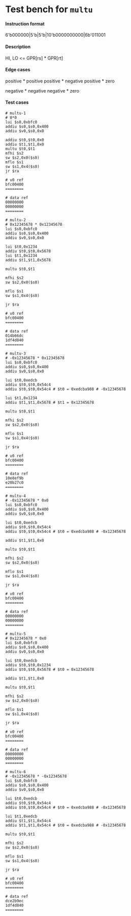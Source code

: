 # Test bench for `multu`

#### Instruction format

6'b000000|5'b<rs>|5'b<rt>|10'b0000000000|6b'011001

#### Description

HI, LO <= GPR[rs] * GPR[rt]

#### Edge cases

positive * positive
positive * negative
positive * zero

negative * negative
negative * zero

#### Test cases

```assembly
# multu-1
# 0*0
lui $s0,0xbfc0
addiu $s0,$s0,0x400
addiu $v0,$s0,0x0

addiu $t0,$t0,0x0
addiu $t1,$t1,0x0
multu $t0,$t1
mfhi $s2
sw $s2,0x0($s0)
mflo $s1
sw $s1,0x4($s0)
jr $ra

# v0 ref
bfc00400
========

# data ref
00000000
00000000
========
```

```assembly
# multu-2
# 0x12345678 * 0x12345678
lui $s0,0xbfc0
addiu $s0,$s0,0x400
addiu $v0,$s0,0x0

lui $t0,0x1234
addiu $t0,$t0,0x5678
lui $t1,0x1234
addiu $t1,$t1,0x5678

multu $t0,$t1

mfhi $s2
sw $s2,0x0($s0)

mflo $s1
sw $s1,0x4($s0)

jr $ra

# v0 ref
bfc00400
========

# data ref
014b66dc
1df4d840
========
```

```assembly
# multu-3
# -0x12345678 * 0x12345678
lui $s0,0xbfc0
addiu $s0,$s0,0x400
addiu $v0,$s0,0x0

lui $t0,0xedcb
addiu $t0,$t0,0x54c4
addiu $t0,$t0,0x54c4 # $t0 = 0xedcba988 # -0x12345678

lui $t1,0x1234
addiu $t1,$t1,0x5678 # $t1 = 0x12345678

multu $t0,$t1

mfhi $s2
sw $s2,0x0($s0)

mflo $s1
sw $s1,0x4($s0)

jr $ra

# v0 ref
bfc00400
========

# data ref
10e8ef9b
e20b27c0
========
```

```assembly
# multu-4
# -0x12345678 * 0x0
lui $s0,0xbfc0
addiu $s0,$s0,0x400
addiu $v0,$s0,0x0

lui $t0,0xedcb
addiu $t0,$t0,0x54c4
addiu $t0,$t0,0x54c4 # $t0 = 0xedcba988 # -0x12345678

addiu $t1,$t1,0x0

multu $t0,$t1

mfhi $s2
sw $s2,0x0($s0)

mflo $s1
sw $s1,0x4($s0)

jr $ra

# v0 ref
bfc00400
========

# data ref
00000000
00000000
========
```

```assembly
# multu-5
# 0x12345678 * 0x0
lui $s0,0xbfc0
addiu $s0,$s0,0x400
addiu $v0,$s0,0x0

lui $t0,0xedcb
addiu $t0,$t0,0x1234
addiu $t0,$t0,0x5678 # $t0 = 0x12345678

addiu $t1,$t1,0x0

multu $t0,$t1

mfhi $s2
sw $s2,0x0($s0)

mflo $s1
sw $s1,0x4($s0)

jr $ra

# v0 ref
bfc00400
========

# data ref
00000000
00000000
========
```

```assembly
# multu-6
# -0x12345678 * -0x12345678
lui $s0,0xbfc0
addiu $s0,$s0,0x400
addiu $v0,$s0,0x0

lui $t0,0xedcb
addiu $t0,$t0,0x54c4
addiu $t0,$t0,0x54c4 # $t0 = 0xedcba988 # -0x12345678

lui $t1,0xedcb
addiu $t1,$t1,0x54c4
addiu $t1,$t1,0x54c4 # $t0 = 0xedcba988 # -0x12345678

multu $t0,$t1

mfhi $s2
sw $s2,0x0($s0)

mflo $s1
sw $s1,0x4($s0)

jr $ra

# v0 ref
bfc00400
========

# data ref
dce2b9ec
1df4d840
========
```

